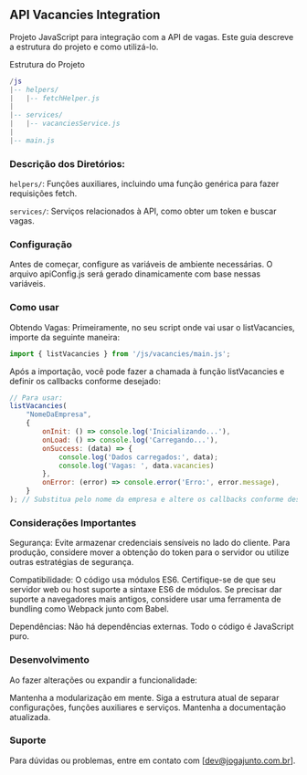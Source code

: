 ## API Vacancies Integration

Projeto JavaScript para integração com a API de vagas. Este guia descreve a estrutura do projeto e como utilizá-lo.

Estrutura do Projeto

```lua
/js
|-- helpers/
|   |-- fetchHelper.js
|
|-- services/
|   |-- vacanciesService.js
|
|-- main.js
```

### Descrição dos Diretórios:

`helpers/`: Funções auxiliares, incluindo uma função genérica para fazer requisições fetch.

`services/`: Serviços relacionados à API, como obter um token e buscar vagas.

### Configuração

Antes de começar, configure as variáveis de ambiente necessárias. O arquivo apiConfig.js será gerado dinamicamente com base nessas variáveis.

### Como usar

Obtendo Vagas:
Primeiramente, no seu script onde vai usar o listVacancies, importe da seguinte maneira:

```js
import { listVacancies } from '/js/vacancies/main.js';
```

Após a importação, você pode fazer a chamada à função listVacancies e definir os callbacks conforme desejado:

```js
// Para usar:
listVacancies(
    "NomeDaEmpresa", 
    {
        onInit: () => console.log('Inicializando...'),
        onLoad: () => console.log('Carregando...'),
        onSuccess: (data) => {
            console.log('Dados carregados:', data);
            console.log('Vagas: ', data.vacancies)
        },
        onError: (error) => console.error('Erro:', error.message),
    }
); // Substitua pelo nome da empresa e altere os callbacks conforme desejado.
```

### Considerações Importantes

Segurança: Evite armazenar credenciais sensíveis no lado do cliente. Para produção, considere mover a obtenção do token para o servidor ou utilize outras estratégias de segurança.

Compatibilidade: O código usa módulos ES6. Certifique-se de que seu servidor web ou host suporte a sintaxe ES6 de módulos. Se precisar dar suporte a navegadores mais antigos, considere usar uma ferramenta de bundling como Webpack junto com Babel.

Dependências: Não há dependências externas. Todo o código é JavaScript puro.

### Desenvolvimento

Ao fazer alterações ou expandir a funcionalidade:

Mantenha a modularização em mente.
Siga a estrutura atual de separar configurações, funções auxiliares e serviços.
Mantenha a documentação atualizada.

### Suporte
Para dúvidas ou problemas, entre em contato com [dev@jogajunto.com.br].
